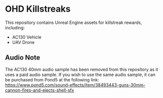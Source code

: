 # OHD Killstreaks

This repository contains Unreal Engine assets for killstreak rewards, including:

- AC130 Vehicle
- UAV Drone

## Audio Note
The AC130 40mm audio sample has been removed from this repository as it uses a paid audio sample. If you wish to use the same audio sample, it can be purchased from Pond5 at the following link:
https://www.pond5.com/sound-effects/item/38493443-guns-30mm-cannon-fires-and-ejects-shell-sfx 